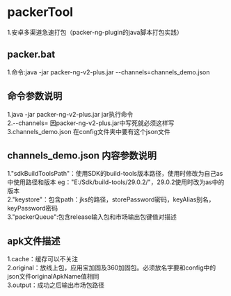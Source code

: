 # packerTool
1.安卓多渠道急速打包（packer-ng-plugin的java脚本打包实践）
## packer.bat
1.命令:java -jar packer-ng-v2-plus.jar --channels=channels_demo.json 
## 命令参数说明
1.java -jar packer-ng-v2-plus.jar jar执行命令<br>
2.--channels= 因packer-ng-v2-plus.jar中写死就必须这样写<br>
3.channels_demo.json 在config文件夹中要有这个json文件
## channels_demo.json 内容参数说明
1."sdkBuildToolsPath"：使用SDK的build-tools版本路径，使用时修改为自己as中使用路径和版本 eg："E:/Sdk/build-tools/29.0.2/"，29.0.2使用时改为as中的   版本<br>
2."keystore"：包含path：jks的路径，storePassword密码，keyAlias别名，keyPassword密码<br>
3."packerQueue":包含release输入包和市场输出包键值对描述
## apk文件描述
1.cache：缓存可以不关注<br>
2.original：放线上包，应用宝加固及360加固包。必须放名字要和config中的json文件originalApkName值相同<br>
3.output：成功之后输出市场包路径


